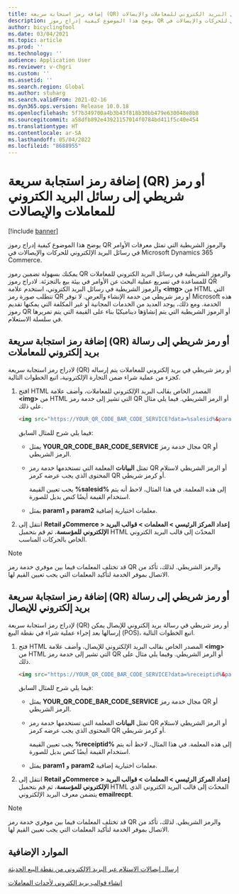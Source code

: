```yaml
---
title: إضافة رمز استجابة سريعة (QR) أو رمز شريطي إلى رسائل البريد الكتروني للمعاملات والإيصالات
description: يوضح هذا الموضوع كيفية إدراج رموز QR والرموز الشريطية التي تمثل معرفات الأوامر في رسائل البريد الإلكتروني للحركات والإيصالات في Microsoft Dynamics 365 Commerce.
author: bicyclingfool
ms.date: 03/04/2021
ms.topic: article
ms.prod: ''
ms.technology: ''
audience: Application User
ms.reviewer: v-chgri
ms.custom: ''
ms.assetid: ''
ms.search.region: Global
ms.author: stuharg
ms.search.validFrom: 2021-02-16
ms.dyn365.ops.version: Release 10.0.18
ms.openlocfilehash: 5f7b349700a4b3b43f818b30bb479e630048e8b8
ms.sourcegitcommit: a58dfb892e43921157014f0784bd411f5c40e454
ms.translationtype: HT
ms.contentlocale: ar-SA
ms.lasthandoff: 05/04/2022
ms.locfileid: "8688955"
---
```

# <a name="add-a-qr-code-or-bar-code-to-transactional-and-receipt-emails"></a>إضافة رمز استجابة سريعة (QR) أو رمز شريطي إلى رسائل البريد الكتروني للمعاملات والإيصالات

[!include [banner](includes/banner.md)]

يوضح هذا الموضوع كيفية إدراج رموز QR والرموز الشريطية التي تمثل معرفات الأوامر في رسائل البريد الإلكتروني للحركات والإيصالات في Microsoft Dynamics 365 Commerce.

يمكنك بسهولة تضمين رموز QR والرموز الشريطية في رسائل البريد الكتروني للمعاملات للمساعدة في تسريع عملية البحث عن الأوامر في بيئة بيع بالتجزئة. لادراج رموز QR والرموز الشريطية في رسائل البريد الكتروني، استخدم علامة **\<img\>** من HTML التي تتطلب صورة رمز QR أو رمز شريطي من خدمة الإنشاء والعرض. لا توفر Microsoft هذه الخدمة. ومع ذلك، يوجد العديد من الخدمات المجانية أو غير المكلفة التي يمكنها تقديم رموز QR أو الرموز الشريطية التي يتم إنشاؤها ديناميكيًا بناء على القيمة التي يتم تمريرها في سلسلة الاستعلام.

## <a name="add-a-qr-code-or-bar-code-to-a-transactional-email"></a>إضافة رمز استجابة سريعة (QR) أو رمز شريطي إلى رسالة بريد إلكتروني للمعاملات

لادراج رمز استجابة سريعة (QR) أو رمز شريطي في بريد إلكتروني للمعاملات يتم إرساله كجزء من عملية شراء ضمن التجارة الإلكترونية، اتبع الخطوات التالية.

1. افتح HTML المصدر الخاص بقالب البريد الإلكتروني للمعاملات، وأضف علامة **\<img\>** من HTML التي تشير إلى خدمة رمز QR أو الرمز الشريطي. فيما يلي مثال على ذلك.

    ```HTML
    <img src="https://YOUR_QR_CODE_BAR_CODE_SERVICE?data=%salesid%&param1=value1&param2=value2" alt="%salesid%" />
    ```

    فيما يلي شرح للمثال السابق:

    - يمثل **YOUR\_QR\_CODE\_BAR\_CODE\_SERVICE** مجال خدمة رمز QR أو الرمز الشريطي.
    - تمثل **البيانات** المعلمة التي تستخدمها خدمة رمز QR أو الرمز الشريطي لاستلام المحتوى الذي يجب عرضه كرمز QR أو كرمز شريطي.

        يجب تعيين القيمة **%salesid%** إلى هذه المعلمة. في هذا المثال، لاحظ أنه يتم استخدام القيمة أيضًا كنص بديل للصورة.

    - يمثل **param1** و **param2** معلمات اختيارية إضافية.

1. انتقل إلى **Retail وCommerce \> إعداد المركز الرئيسي \> المعلمات \> قوالب البريد الإلكتروني للمؤسسة**، ثم قم بتحميل HTML المحدّث إلى قالب البريد الكتروني الخاص بالحركات المناسب.

> [!NOTE]
> قد تختلف المعلمات فيما بين موفري خدمة رمز QR والرمز الشريطي. لذلك، تأكد من الاتصال بموفر الخدمة لتأكيد المعلمات التي يجب تعيين القيم لها.

## <a name="add-a-qr-code-or-bar-code-to-a-receipt-email"></a>إضافة رمز استجابة سريعة (QR) أو رمز شريطي إلى رسالة بريد إلكتروني للإيصال 

لإدراج رمز استجابة سريعة (QR) أو رمز شريطي في رسالة بريد إلكتروني للإيصال يمكن إرسالها بعد إجراء عملية شراء في نقطة البيع (POS)، اتبع الخطوات التالية.

1. فتح HTML المصدر الخاص بقالب البريد الإلكتروني للإيصال، وأضف علامة **\<img\>** من HTML التي تشير إلى خدمة رمز QR أو الرمز الشريطي. وفيما يلي مثال على ذلك.

    ```HTML
    <img src="https://YOUR_QR_CODE_BAR_CODE_SERVICE?data=%receiptid%&param1=value1&param2=value2" alt="%receiptid%" />
    ```

    فيما يلي شرح للمثال السابق:

    - يمثل **YOUR\_QR\_CODE\_BAR\_CODE\_SERVICE** مجال خدمة رمز QR أو الرمز الشريطي.
    - تمثل **البيانات** المعلمة التي تستخدمها خدمة رمز QR أو الرمز الشريطي لاستلام المحتوى الذي يجب عرضه كرمز QR أو كرمز شريطي.

        يجب تعيين القيمة **%receiptid%** إلى هذه المعلمة. في هذا المثال، لاحظ أنه يتم استخدام القيمة أيضًا كنص بديل للصورة.

    - يمثل **param1** و **param2** معلمات اختيارية إضافية.

1. انتقل إلى **Retail وCommerce \> إعداد المركز الرئيسي \> المعلمات \> قوالب البريد الإلكتروني للمؤسسة**، ثم قم بتحميل HTML المحدّث إلى قالب البريد الكتروني الذي يتضمن معرف البريد الإلكتروني **emailrecpt**.

> [!NOTE]
> قد تختلف المعلمات فيما بين موفري خدمة رمز QR والرمز الشريطي. لذلك، تأكد من الاتصال بموفر الخدمة لتأكيد المعلمات التي يجب تعيين القيم لها.

## <a name="additional-resources"></a>الموارد الإضافية

[إرسال إيصالات الاستلام عبر البريد الإلكتروني من نقطة البيع الحديثة](email-receipts.md)

[إنشاء قوالب بريد إلكتروني لأحداث المعاملات](email-templates-transactions.md)
